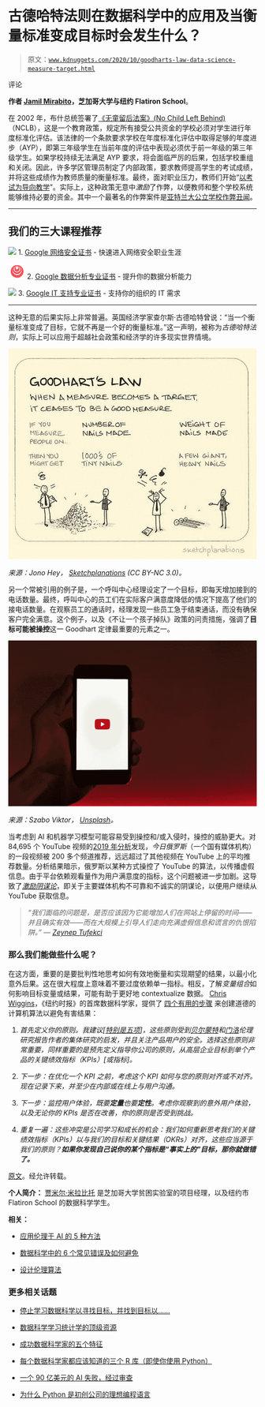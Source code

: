 # 古德哈特法则在数据科学中的应用及当衡量标准变成目标时会发生什么？

> 原文：[`www.kdnuggets.com/2020/10/goodharts-law-data-science-measure-target.html`](https://www.kdnuggets.com/2020/10/goodharts-law-data-science-measure-target.html)

评论

**作者 [Jamil Mirabito](https://www.linkedin.com/in/jamil-mirabito-62b328aa/)，芝加哥大学与纽约 Flatiron School**。

在 2002 年，布什总统签署了[《无童留后法案》(No Child Left Behind)](https://www.edweek.org/ew/section/multimedia/no-child-left-behind-overview-definition-summary.html)（NCLB），这是一个教育政策，规定所有接受公共资金的学校必须对学生进行年度标准化评估。该法律的一个条款要求学校在年度标准化评估中取得足够的年度进步（AYP），即第三年级学生在当前年度的评估中表现必须优于前一年级的第三年级学生。如果学校持续无法满足 AYP 要求，将会面临严厉的后果，包括学校重组和关闭。因此，许多学区管理员制定了内部政策，要求教师提高学生的考试成绩，并将这些成绩作为教师质量的衡量标准。最终，面对职业压力，教师们开始“[以考试为导向教学](https://www.chalk.com/resources/teaching-to-the-test-vs-testing-what-you-teach-mastery-based-evaluations/)”。实际上，这种政策无意中*激励*了作弊，以便教师和整个学校系统能够维持必要的资金。其中一个最著名的作弊案件是[亚特兰大公立学校作弊丑闻](https://www.ajc.com/news/timeline-how-the-atlanta-school-cheating-scandal-unfolded/jn4vTk7GZUQoQRJTVR7UHK/)。

* * *

## 我们的三大课程推荐

![](img/0244c01ba9267c002ef39d4907e0b8fb.png) 1\. [Google 网络安全证书](https://www.kdnuggets.com/google-cybersecurity) - 快速进入网络安全职业生涯

![](img/e225c49c3c91745821c8c0368bf04711.png) 2\. [Google 数据分析专业证书](https://www.kdnuggets.com/google-data-analytics) - 提升你的数据分析能力

![](img/0244c01ba9267c002ef39d4907e0b8fb.png) 3\. [Google IT 支持专业证书](https://www.kdnuggets.com/google-itsupport) - 支持你的组织的 IT 需求

* * *

这种无意的后果实际上非常普遍。英国经济学家查尔斯·古德哈特曾说：“当一个衡量标准变成了目标，它就不再是一个好的衡量标准。”这一声明，被称为*古德哈特法则*，实际上可以应用于超越社会政策和经济学的许多现实世界情境。

![](img/043dbcbf51821e9fe74b4c5b9888076c.png)

*来源：Jono Hey， [Sketchplanations](https://www.sketchplanations.com/post/167369765942/goodharts-law-when-a-measure-becomes-a-target) (CC BY-NC 3.0)。*

另一个常被引用的例子是，一个呼叫中心经理设定了一个目标，即每天增加接到的电话数量。最终，呼叫中心的员工们在实际客户满意度降低的情况下提高了他们的接电话数量。在观察员工的通话时，经理发现一些员工急于结束通话，而没有确保客户完全满意。这个例子，以及《不让一个孩子掉队》政策的问责措施，强调了**目标可能被操控**这一 Goodhart 定律最重要的元素之一。

![](img/d0d994e14fee9c711971714b11553919.png)

*来源：Szabo Viktor， [Unsplash](https://unsplash.com/photos/UfseYCHvIH0)。*

当考虑到 AI 和机器学习模型可能容易受到操控和/或入侵时，操控的威胁更大。对 84,695 个 YouTube 视频的[2019 年分析](https://twitter.com/gchaslot/status/1121603851675553793?s=20)发现，*今日俄罗斯*（一个国有媒体机构）的一段视频被 200 多个频道推荐，远远超过了其他视频在 YouTube 上的平均推荐数量。分析结果暗示，俄罗斯以某种方式操控了 YouTube 的算法，以传播虚假信息。由于平台依赖观看量作为用户满意度的指标，这个问题被进一步加剧。这导致了[*激励阴谋论*](https://www.kdnuggets.com/2019/10/problem-metrics-big-problem-ai.html)，即关于主要媒体机构不可靠和不诚实的阴谋论，以便用户继续从 YouTube 获取信息。

> *“我们面临的问题是，是否应该因为它能增加人们在网站上停留的时间——并且确实有效——而在大规模上引导人们走向充满虚假信息和谎言的仇恨陷阱。” — [Zeynep Tufekci](https://www.theguardian.com/technology/2018/feb/02/how-youtubes-algorithm-distorts-truth)*

### 那么我们能做些什么呢？

在这方面，重要的是要批判性地思考如何有效地衡量和实现期望的结果，以最小化意外后果。这在很大程度上意味着不要过度依赖单一指标。相反，了解*变量组合*如何影响目标变量或结果，可能有助于更好地 contextualize 数据。 [Chris Wiggins](https://www.datascience.columbia.edu/chris-h-wiggins)，《纽约时报》的首席数据科学家，提供了 [四个有用的步骤](https://www.datascience.columbia.edu/ethical-principles-okrs-and-kpis-what-youtube-and-facebook-could-learn-tukey#fnref5) 来创建道德的计算机算法以避免有害结果：

1.  *首先定义你的原则。我建议[[特别是五项](https://www.datascience.columbia.edu/ethical-principles-okrs-and-kpis-what-youtube-and-facebook-could-learn-tukey#fnref5)]，这些原则受到[贝尔蒙特](https://www.hhs.gov/ohrp/regulations-and-policy/belmont-report/index.html)和[门洛](https://www.caida.org/publications/papers/2012/menlo_report_actual_formatted/)伦理研究报告作者的集体研究的启发，并且关注产品用户的安全。选择这些原则非常重要，同样重要的是预先定义指导你公司的原则，从高层企业目标到单个产品的关键绩效指标（KPIs）[或指标]。*

1.  *下一步：在优化一个 KPI 之前，考虑这个 KPI 如何与您的原则对齐或不对齐。现在记录下来，并至少在内部或在线上与用户沟通。*

1.  *下一步：监控用户体验，既要**定量**也要**定性**。考虑你观察到的意外用户体验，以及无论你的 KPIs 是否在改善，你的原则是否受到挑战。*

1.  *重复一遍：这些冲突是公司学习和成长的机会：我们如何重新思考我们的关键绩效指标（KPIs）以与我们的目标和关键结果（OKRs）对齐，这些应当源于我们的原则？**如果你发现自己说你的某个指标是“事实上的”目标，那你就做错了。***

[原文](https://towardsdatascience.com/on-the-implications-of-goodharts-law-for-data-science-8f4c5cd81d2e)。经允许转载。

**个人简介：** [贾米尔·米拉比托](https://www.linkedin.com/in/jamil-mirabito-62b328aa/) 是芝加哥大学贫困实验室的项目经理，以及纽约市 Flatiron School 的数据科学学生。

**相关：**

+   [应用伦理于 AI 的 5 种方法](https://www.kdnuggets.com/2019/12/5-ways-apply-ethics-ai.html)

+   [数据科学中的 6 个常见错误及如何避免](https://www.kdnuggets.com/2020/09/6-common-data-science-mistakes.html)

+   [设计伦理算法](https://www.kdnuggets.com/2019/03/designing-ethical-algorithms.html)

### 更多相关话题

+   [停止学习数据科学以寻找目标，并找到目标以……](https://www.kdnuggets.com/2021/12/stop-learning-data-science-find-purpose.html)

+   [数据科学学习统计学的顶级资源](https://www.kdnuggets.com/2021/12/springboard-top-resources-learn-data-science-statistics.html)

+   [成功数据科学家的五个特征](https://www.kdnuggets.com/2021/12/5-characteristics-successful-data-scientist.html)

+   [每个数据科学家都应该知道的三个 R 库（即使你使用 Python）](https://www.kdnuggets.com/2021/12/three-r-libraries-every-data-scientist-know-even-python.html)

+   [一个 90 亿美元的 AI 失败，经过审查](https://www.kdnuggets.com/2021/12/9b-ai-failure-examined.html)

+   [为什么 Python 是初创公司的理想编程语言](https://www.kdnuggets.com/2021/12/makes-python-ideal-programming-language-startups.html)
